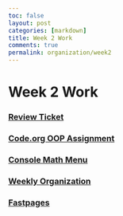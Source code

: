 ```yaml
---
toc: false
layout: post
categories: [markdown]
title: Week 2 Work
comments: true
permalink: organization/week2
---
```

# Week 2 Work

### [Review Ticket](https://github.com/Saathvika-Ajith/APCSA-Fastpages/issues/4)

### [Code.org OOP Assignment](https://studio.code.org/s/csa1-2022)

### [Console Math Menu]()

### [Weekly Organization]()

### [Fastpages](https://saathvika-ajith.github.io/APCSA-Fastpages/)